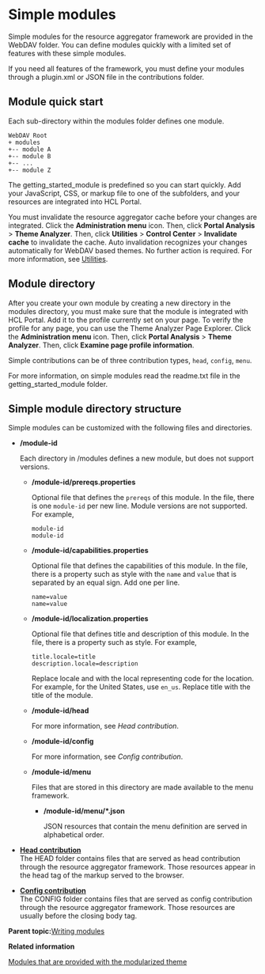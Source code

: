 # Simple modules 

Simple modules for the resource aggregator framework are provided in the WebDAV folder. You can define modules quickly with a limited set of features with these simple modules.

If you need all features of the framework, you must define your modules through a plugin.xml or JSON file in the contributions folder.

## Module quick start

Each sub-directory within the modules folder defines one module.

```
WebDAV Root
+ modules
+-- module A
+-- module B
+-- ...
+-- module Z
```

The getting\_started\_module is predefined so you can start quickly. Add your JavaScript, CSS, or markup file to one of the subfolders, and your resources are integrated into HCL Portal.

You must invalidate the resource aggregator cache before your changes are integrated. Click the **Administration menu** icon. Then, click **Portal Analysis** \> **Theme Analyzer**. Then, click **Utilities** \> **Control Center** \> **Invalidate cache** to invalidate the cache. Auto invalidation recognizes your changes automatically for WebDAV based themes. No further action is required. For more information, see [Utilities](themeopt_an_util.md#).

## Module directory

After you create your own module by creating a new directory in the modules directory, you must make sure that the module is integrated with HCL Portal. Add it to the profile currently set on your page. To verify the profile for any page, you can use the Theme Analyzer Page Explorer. Click the **Administration menu** icon. Then, click **Portal Analysis** \> **Theme Analyzer**. Then, click **Examine page profile information**.

Simple contributions can be of three contribution types, `head`, `config`, `menu`.

For more information, on simple modules read the readme.txt file in the getting\_started\_module folder.

## Simple module directory structure

Simple modules can be customized with the following files and directories.

-   **/module-id**

    Each directory in /modules defines a new module, but does not support versions.

    -   **/module-id/prereqs.properties**

        Optional file that defines the `prereqs` of this module. In the file, there is one `module-id` per new line. Module versions are not supported. For example,

        ```
        module-id
        module-id
        ```

    -   **/module-id/capabilities.properties**

        Optional file that defines the capabilities of this module. In the file, there is a property such as style with the `name` and `value` that is separated by an equal sign. Add one per line.

        ```
        name=value
        name=value
        ```

    -   **/module-id/localization.properties**

        Optional file that defines title and description of this module. In the file, there is a property such as style. For example,

        ```
        title.locale=title
        description.locale=description
        ```

        Replace locale and with the local representing code for the location. For example, for the United States, use `en_us`. Replace title with the title of the module.

    -   **/module-id/head**

        For more information, see *Head contribution*.

    -   **/module-id/config**

        For more information, see *Config contribution*.

    -   **/module-id/menu**

        Files that are stored in this directory are made available to the menu framework.

        -   **/module-id/menu/\*.json**

            JSON resources that contain the menu definition are served in alphabetical order.


-   **[Head contribution ](../dev-theme/themeopt_simple_modules_head.md)**  
The HEAD folder contains files that are served as head contribution through the resource aggregator framework. Those resources appear in the head tag of the markup served to the browser.
-   **[Config contribution ](../dev-theme/themeopt_simple_modules_config.md)**  
The CONFIG folder contains files that are served as config contribution through the resource aggregator framework. Those resources are usually before the closing body tag.

**Parent topic:**[Writing modules ](../dev-theme/themeopt_mod_plugin_xml.md)

**Related information**  


[Modules that are provided with the modularized theme ](../dev-theme/themeopt_oob.md)

